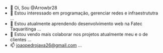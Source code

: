 - 👋 Oi, Sou @Arrowbr28
- 👀 Estou interessado em programação, gerenciar redes e infraestrututra ...
- 🌱 Estou atualmente aprendendo desenvolvimento web na Fatec Taquaritinga ...
- 💞️ Estou vendo mais colaborar nos projetos atualmente meu e o de clientes ...
- 📫 joaopedrojava26@gmail.com ...

